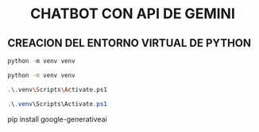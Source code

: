 <h1 align=center> CHATBOT CON API DE GEMINI</h1>

## CREACION DEL ENTORNO VIRTUAL DE PYTHON

```powershell
python -m venv venv 
```
```bash
python -m venv venv 
```
```bash
.\.venv\Scripts\Activate.ps1
```
```powershell
.\.venv\Scripts\Activate.ps1
```


pip install google-generativeai

